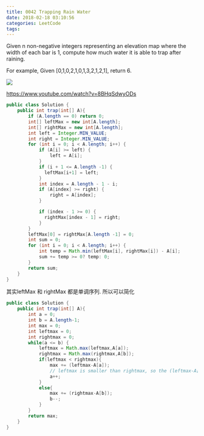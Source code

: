 ```yaml
---
title: 0042 Trapping Rain Water
date: 2018-02-18 03:10:56
categories: LeetCode
tags:
---
```



Given n non-negative integers representing an elevation map where the width of each bar is 1, compute how much water it is able to trap after raining.

For example, 
Given [0,1,0,2,1,0,1,3,2,1,2,1], return 6.

![](https://leetcode.com/static/images/problemset/rainwatertrap.png)

https://www.youtube.com/watch?v=8BHqSdwyODs

```java
public class Solution {
    public int trap(int[] A){
        if (A.length == 0) return 0;
        int[] leftMax = new int[A.length];
        int[] rightMax = new int[A.length];
        int left = Integer.MIN_VALUE;
        int right = Integer.MIN_VALUE;
        for (int i = 0; i < A.length; i++) {
            if (A[i] >= left) {
                left = A[i];
            }
            if (i + 1 <= A.length -1) {
              leftMax[i+1] = left;
            }
            int index = A.length - 1 - i;
            if (A[index] >= right) {                
                right = A[index];
            }

            if (index - 1 >= 0) {
              rightMax[index - 1] = right;
            }
        }
        leftMax[0] = rightMax[A.length -1] = 0;
        int sum = 0;
        for (int i = 0; i < A.length; i++) {
            int temp = Math.min(leftMax[i], rightMax[i]) - A[i];
            sum += temp >= 0? temp: 0;
        }
        return sum;
    }
}
```


其实leftMax 和 rightMax 都是单调序列. 所以可以简化
```java
public class Solution {
    public int trap(int[] A){
        int a = 0;
        int b = A.length-1;
        int max = 0;
        int leftmax = 0;
        int rightmax = 0;
        while(a <= b) {
            leftmax = Math.max(leftmax,A[a]);
            rightmax = Math.max(rightmax,A[b]);
            if(leftmax < rightmax){
                max += (leftmax-A[a]);       
                // leftmax is smaller than rightmax, so the (leftmax-A[a]) water can be stored
                a++;
            }
            else{
                max += (rightmax-A[b]);
                b--;
            }
        }
        return max;
    }
}
```



